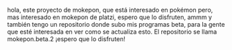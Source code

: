 hola, este proyecto de mokepon, que está interesado en pokémon pero, mas interesado en mokepon de platzi, espero que lo disfruten, ammm y también
tengo un repositorio donde subo mis programas beta, para la gente que esté interesada en ver como se actualiza esto. El repositorio se llama mokepon.beta.2
¡espero que lo disfruten!
